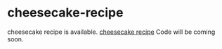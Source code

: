 # cheesecake-recipe
cheesecake recipe is available. <a href="https://metavideos.com/video/66739749/red-velvet-cheesecake-cake-recipe">cheesecake recipe</a>
Code will be coming soon.
